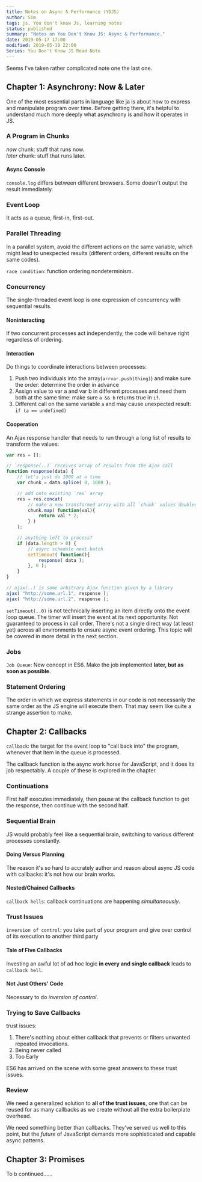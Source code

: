 ```yaml
---
title: Notes on Async & Performance (YDJS)
author: Sim
tags: js, You don't know Js, learning notes
status: published
summary: "Notes on You Don't Know JS: Async & Performance."
date: 2019-05-17 17:00
modified: 2019-05-19 22:00
Series: You Don't Know JS Read Note
---
```


Seems I've taken rather complicated note one the last one.

## Chapter 1: Asynchrony: Now & Later

One of the most essential parts in language like ja is about how to express and manipulate program over time. Before getting there, it's helpful to understand much more deeply what asynchrony is and how it operates in JS.

### A Program in Chunks

_now_ chunk: stuff that runs now.  
_later_ chunk: stuff that runs later.

#### Async Console  

`console.log` differs between different browsers. Some doesn't output the result immediately.  

### Event Loop

It acts as a queue, first-in, first-out.  

### Parallel Threading

In a parallel system, avoid the different actions on the same variable, which might lead to unexpected results (different orders, different results on the same codes).

`race condition`: function ordering nondeterminism.

### Concurrency

The single-threaded event loop is one expression of concurrency with sequential results.  

#### Noninteracting

If two concurrent processes act independently, the code will behave right regardless of ordering.  

#### Interaction

Do things to coordinate interactions between processes:  

1. Push two individuals into the array(`arrvar.push(thing)`) and make sure the order: determine the order in advance
2. Assign value to var a and var b in different processes and need them both at the same time: make sure `a && b` returns true in `if`.
3. Different call on the same variable `a` and may cause unexpected result: `if (a == undefined)`

#### Cooperation

An Ajax response handler that needs to run through a long list of results to transform the values:  

```js
var res = [];

// `response(..)` receives array of results from the Ajax call
function response(data) {
	// let's just do 1000 at a time
	var chunk = data.splice( 0, 1000 );

	// add onto existing `res` array
	res = res.concat(
		// make a new transformed array with all `chunk` values doubled
		chunk.map( function(val){
			return val * 2;
		} )
	);

	// anything left to process?
	if (data.length > 0) {
		// async schedule next batch
		setTimeout( function(){
			response( data );
		}, 0 );
	}
}

// ajax(..) is some arbitrary Ajax function given by a library
ajax( "http://some.url.1", response );
ajax( "http://some.url.2", response );
```

`setTimeout(..0)` is not technically inserting an item directly onto the event loop queue. The timer will insert the event at its next opportunity. Not guaranteed to process in call order. There's not a single direct way (at least yet) across all environments to ensure async event ordering. This topic will be covered in more detail in the next section.

### Jobs  

`Job Queue`: New concept in ES6. Make the job implemented **later, but as soon as possible**.  

### Statement Ordering

The order in which we express statements in our code is not necessarily the same order as the JS engine will execute them. That may seem like quite a strange assertion to make.  

## Chapter 2: Callbacks

`callback`: the target for the event loop to "call back into" the program, whenever that item in the queue is processed.  

The callback function is the async work horse for JavaScript, and it does its job respectably. A couple of these is explored in the chapter.  

### Continuations

First half executes immediately, then pause at the callback function to get the response, then continue with the second half.  

### Sequential Brain

JS would probably feel like a sequential brain, switching to various different processes constantly.  

#### Doing Versus Planning

The reason it's so hard to accrately author and reason about async JS code with callbacks: it's not how our brain works.  

#### Nested/Chained Callbacks

`callback hells`: callback continuations are happening *simultaneously*.  

### Trust Issues

`inversion of control`: you take part of your program and give over control of its execution to another third party  

#### Tale of Five Callbacks

Investing an awful lot of ad hoc logic **in every and single callback** leads to `callback hell`.  

#### Not Just Others' Code

Necessary to do *inversion of control*.

### Trying to Save Callbacks

trust issues:  

1. There's nothing about either callback that prevents or filters unwanted repeated invocations.  
2. Being never called
3. Too Early

ES6 has arrived on the scene with some great answers to these trust issues.  

### Review

We need a generalized solution to **all of the trust issues**, one that can be reused for as many callbacks as we create without all the extra boilerplate overhead.

We need something better than callbacks. They've served us well to this point, but the *future* of JavaScript demands more sophisticated and capable async patterns.

## Chapter 3: Promises

To b continued......
